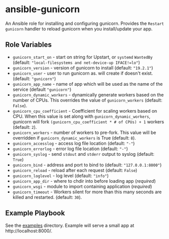 # ansible-gunicorn

An Ansible role for installing and configuring gunicorn. Provides the `Restart gunicorn` handler to reload gunicorn when you install/update your app.

## Role Variables

- `gunicorn_start_on` - start on string for Upstart, or `systemd` `WantedBy` (default: `"local-filesystems and net-device-up IFACE!=lo"`)
- `gunicorn_version` - version of gunicorn to install (default: `"19.2.1"`)
- `gunicorn_user` - user to run gunicorn as. will create if doesn't exist. (default: `"gunicorn"`)
- `gunicorn_app_name` - name of app which will be used as the name of the service (default `"gunicorn"`)
- `gunicorn_dynamic_workers` - dynamically generate workers based on the number of CPUs. This overrides the value of `gunicorn_workers` (default: `False`).
- `gunicorn_cpu_coefficient` - Coefficient for scaling workers based on CPU. When this value is set along with `gunicorn_dynamic_workers`, gunicorn will fork `(gunicorn_cpu_coefficient * # of CPUs) + 1` workers (default: `2`).
- `gunicorn_workers` - number of workers to pre-fork. This value will be overridden if `gunicorn_dynamic_workers` is True (default: `8`).
- `gunicorn_accesslog` - access log file location (default: `"-"`)
- `gunicorn_errorlog` - error log file location (default: `"-"`)
- `gunicorn_syslog` - send `stdout` and `stderr` output to syslog (default: `True`)
- `gunicorn_bind` - address and port to bind to (default: `"127.0.0.1:8000"`)
- `gunicorn_reload` - reload after each request (default: `False`)
- `gunicorn_loglevel` - log level (default: `"info"`)
- `gunicorn_app_dir` - where to chdir into before loading app (*required*)
- `gunicorn_wsgi` - module to import containing application (*required*)
- `gunicorn_timeout` - Workers silent for more than this many seconds are killed and restarted. (default: `30`).

## Example Playbook

See the [examples](./examples/) directory. Example will serve a small app at http://localhost:8000/.
